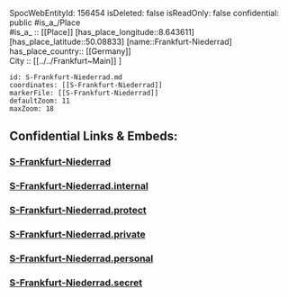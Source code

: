 ﻿---
location: [50.08833,8.643611] 
type: Station 
mapzoom: [8,18] 
mapmarker: train 
tags:
- geo/station/train
---
SpocWebEntityId: 156454
isDeleted: false
isReadOnly: false
confidential: public
#is_a_/Place  
#is_a_ :: [[Place]] 
[has_place_longitude::8.643611] 
[has_place_latitude::50.08833] 
[name::Frankfurt-Niederrad] 
has_place_country:: [[Germany]]  
City :: [[../../Frankfurt~Main]] ] 


```leaflet
id: S-Frankfurt-Niederrad.md
coordinates: [[S-Frankfurt-Niederrad]] 
markerFile: [[S-Frankfurt-Niederrad]] 
defaultZoom: 11 
maxZoom: 18
```


## Confidential Links & Embeds: 

### [S-Frankfurt-Niederrad](/_public/Earth/Continent/Europe/Europe~Central/Germany/Germany~West/Hessen/counties~Hessen/Frankfurt~Main/Stations-FFM~S/S-Frankfurt-Niederrad.md) 

### [S-Frankfurt-Niederrad.internal](/_internal/Earth/Continent/Europe/Europe~Central/Germany/Germany~West/Hessen/counties~Hessen/Frankfurt~Main/Stations-FFM~S/S-Frankfurt-Niederrad.internal.md) 

### [S-Frankfurt-Niederrad.protect](/_protect/Earth/Continent/Europe/Europe~Central/Germany/Germany~West/Hessen/counties~Hessen/Frankfurt~Main/Stations-FFM~S/S-Frankfurt-Niederrad.protect.md) 

### [S-Frankfurt-Niederrad.private](/_private/Earth/Continent/Europe/Europe~Central/Germany/Germany~West/Hessen/counties~Hessen/Frankfurt~Main/Stations-FFM~S/S-Frankfurt-Niederrad.private.md) 

### [S-Frankfurt-Niederrad.personal](/_personal/Earth/Continent/Europe/Europe~Central/Germany/Germany~West/Hessen/counties~Hessen/Frankfurt~Main/Stations-FFM~S/S-Frankfurt-Niederrad.personal.md) 

### [S-Frankfurt-Niederrad.secret](/_secret/Earth/Continent/Europe/Europe~Central/Germany/Germany~West/Hessen/counties~Hessen/Frankfurt~Main/Stations-FFM~S/S-Frankfurt-Niederrad.secret.md) 
